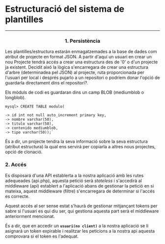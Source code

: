 # Estructuració del sistema de plantilles

---

### <center>1. Persistència</center>

Les plantilles/estructura estarán enmagatzemades a la base de dades com atribut de projecte en format JSON. A partir d'aquí un usuari en crear un nou Projecte tendrá accés a crear una estructura des de '0' o d'un projecte ja existent. Decidit aixó la lògica s'encarregara de crear una estructura d'arbre (determinadea pel JSON) al projecte, ruta proporcionada per l'usuari per local i després pujarlo a un repositori o podríem donar l'opció de guardarla directament dins el repositori?.

Els mòduls de codi es guardaran dins un camp BLOB (mediumblob o longblob).

`mysql> CREATE TABLE modulo(`

    -> id int not null auto_increment primary key,
    -> nombre varchar(50),
    -> titulo varchar(50),
    -> contenido mediumblob,
    -> tipo varchar(50));`

És a dir, un projecte tendra la seva informació sobre la seva estructura (atribut estructura) la qual ens servirá per copiarla a altres nous projectes, opció de clonació.

### 2. Accés

Es disposará d'una API establerta a la nostra aplicació amb les rutes adequeades (api.php), aquesta petició serà *stateless* i s'accedirà al middleware (api) establert a l'aplicació abans de gestionar la petició en si mateixa, aquest middleware (filtre) s'encarregara de determinar si l'accés es correcte.

Aquest accés al ser sense estat s'haurà de gestionar mitjançant tokens per sabre si l'usuari es qui diu ser, qui gestiona aquesta part serà el middleware anteriorment mencionat.

És a dir, que en accedir un **`usuari(no client)`** a la nostra aplicació se li asignará un token expirable i realitzar les peticions a la nostra api aquesta comprovara si el token es l'adequat.